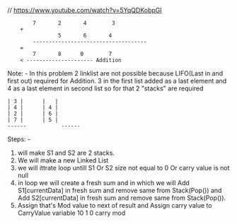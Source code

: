 // https://www.youtube.com/watch?v=5YqQDKobpGI
```
        7       2       4        3
    +
                5       6       4
        ------------------------------------
    =
        7       8      0        7
    < --------------------- Addition
```
Note: - In this problem 2 linklist are not possible because LIFO(Last in and first out) required for Addition. 
 3 in the first list added as a last element and 4 as a last element in second list
so for that 2 "stacks" are required

    | 3 |      |   |
    | 4 |      | 4 |
    | 2 |      | 6 |
    | 7 |      | 5 |
    ------           ------
        
Steps: -
1. will make  S1 and S2 are 2 stacks.
2. We will make a new Linked List
3. we will ittrate loop untill S1 Or S2 size not equal to 0 Or carry value is not null
3. in loop we will create a fresh sum and in which we will Add S1[currentData] in fresh sum  and remove same from Stack(Pop()) and
Add S2[currentData] in fresh sum  and remove same from Stack(Pop()).
4. Assign that's Mod value to next of result and Assign carry value to CarryValue variable 
10
1       0
carry   mod
